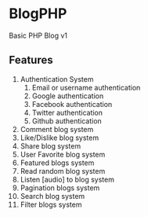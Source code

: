 # BlogPHP
Basic PHP Blog v1

## Features
1. Authentication System
    1. Email or username authentication
    2. Google authentication
    3. Facebook authentication
    4. Twitter authentication
    5. Github authentication
2. Comment blog system
3. Like/Dislike blog system
4. Share blog system
5. User Favorite blog system
6. Featured blogs system
7. Read random blog system
8. Listen \[audio\] to blog system
9. Pagination blogs system
10. Search blog system
11. Filter blogs system
